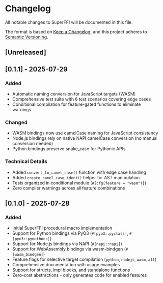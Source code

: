 # Changelog

All notable changes to SuperFFI will be documented in this file.

The format is based on [Keep a Changelog](https://keepachangelog.com/en/1.0.0/),
and this project adheres to [Semantic Versioning](https://semver.org/spec/v2.0.0.html).

## [Unreleased]

## [0.1.1] - 2025-07-29

### Added

- Automatic naming conversion for JavaScript targets (WASM)
- Comprehensive test suite with 6 test scenarios covering edge cases
- Conditional compilation for feature-gated functions to eliminate warnings

### Changed

- WASM bindings now use camelCase naming for JavaScript consistency
- Node.js bindings rely on native NAPI camelCase conversion (no manual conversion needed)
- Python bindings preserve snake_case for Pythonic APIs

### Technical Details

- Added `convert_to_camel_case()` function with edge case handling
- Added `create_camel_case_ident()` helper for AST manipulation
- Tests organized in conditional module (`#[cfg(feature = "wasm")]`)
- Zero compiler warnings across all feature combinations

## [0.1.0] - 2025-07-28

### Added

- Initial SuperFFI procedural macro implementation
- Support for Python bindings via PyO3 (`#[pyo3::pyclass]`, `#[pyo3::pymethods]`)
- Support for Node.js bindings via NAPI (`#[napi::napi]`)
- Support for WebAssembly bindings via wasm-bindgen (`#[wasm_bindgen]`)
- Feature flags for selective target compilation (`python`, `nodejs`, `wasm`, `all`)
- Comprehensive documentation with usage examples
- Support for structs, impl blocks, and standalone functions
- Zero-cost abstractions - only generates code for enabled features
